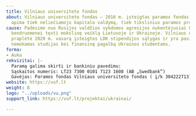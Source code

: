 ```yaml
---
title: Vilniaus universiteto fondas
about: Vilniaus universiteto fondas – 2016 m. įsteigtas paramos fondas, kurio veikla
  apima tiek neliečiamojo kapitalo valdymą, tiek tikslinius paramos projektus.
cause: Padėsime nuo Rusijos valdžios vykdomos agresijos nukentėjusiai Ukrainos akademinei
  bendruomenei tęsti mokslinę veiklą Lietuvoje ir Ukrainoje. Vilniaus universitetas
  praplėtė 2020 m. vasarą įsteigtos LDK stipendijos sąlygas ir yra pasiruošęs pasiūlyti
  nemokamas studijas bei finansinę pagalbą Ukrainos studentams.
forma:
- Auka
rekvizitai: |-
  Paramą galima skirti ir bankiniu pavedimu:
  Sąskaitos numeris: LT23 7300 0101 7123 1608 (AB „Swedbank“)
  Gavėjas: Paramos fondas Vilniaus universiteto fondas ( į/k 304222713)
website: https://vuf.lt
weight: 8
logo: "../uploads/vu.png"
support_link: https://vuf.lt/projektai/ukrainai/

---
```

